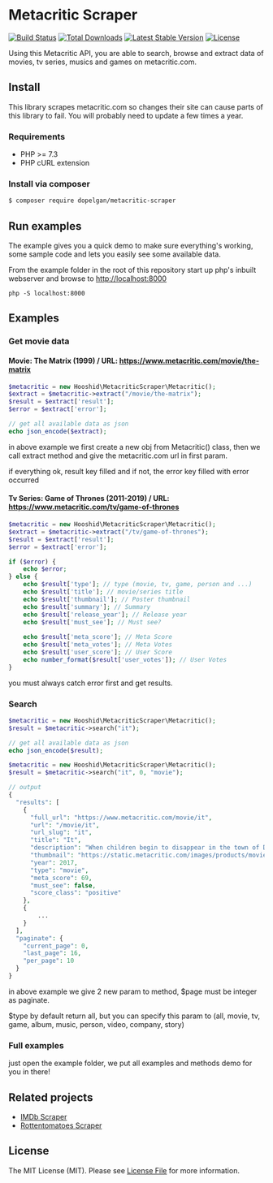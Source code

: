 # Metacritic Scraper

<a href="https://github.com/hooshid/metacritic-scraper/actions"><img src="https://github.com/hooshid/metacritic-scraper/workflows/tests/badge.svg" alt="Build Status"></a>
<a href="https://packagist.org/packages/hooshid/metacritic-scraper"><img src="https://img.shields.io/packagist/dt/hooshid/metacritic-scraper" alt="Total Downloads"></a>
<a href="https://packagist.org/packages/hooshid/metacritic-scraper"><img src="https://img.shields.io/packagist/v/hooshid/metacritic-scraper" alt="Latest Stable Version"></a>
<a href="LICENSE.md"><img src="https://img.shields.io/packagist/l/hooshid/metacritic-scraper" alt="License"></a>


Using this Metacritic API, you are able to search, browse and extract data of movies, tv series, musics and games on metacritic.com.

## Install
This library scrapes metacritic.com so changes their site can cause parts of this library to fail. You will probably need to update a few times a year.

### Requirements
* PHP >= 7.3
* PHP cURL extension

### Install via composer
``` bash
$ composer require dopelgan/metacritic-scraper
```

## Run examples
The example gives you a quick demo to make sure everything's working, some sample code and lets you easily see some available data.

From the example folder in the root of this repository start up php's inbuilt webserver and browse to [http://localhost:8000]()

`php -S localhost:8000`


## Examples

### Get movie data
#### Movie: The Matrix (1999) / URL: https://www.metacritic.com/movie/the-matrix
``` php
$metacritic = new Hooshid\MetacriticScraper\Metacritic();
$extract = $metacritic->extract("/movie/the-matrix");
$result = $extract['result'];
$error = $extract['error'];

// get all available data as json
echo json_encode($extract);
```
in above example we first create a new obj from Metacritic() class, then we call extract method and give the metacritic.com url in first param.

if everything ok, result key filled and if not, the error key filled with error occurred


#### Tv Series: Game of Thrones (2011-2019) / URL: https://www.metacritic.com/tv/game-of-thrones
``` php
$metacritic = new Hooshid\MetacriticScraper\Metacritic();
$extract = $metacritic->extract("/tv/game-of-thrones");
$result = $extract['result'];
$error = $extract['error'];

if ($error) {
    echo $error;
} else {
    echo $result['type']; // type (movie, tv, game, person and ...)
    echo $result['title']; // movie/series title
    echo $result['thumbnail']; // Poster thumbnail
    echo $result['summary']; // Summary
    echo $result['release_year']; // Release year
    echo $result['must_see']; // Must see?
    
    echo $result['meta_score']; // Meta Score
    echo $result['meta_votes']; // Meta Votes
    echo $result['user_score']; // User Score
    echo number_format($result['user_votes']); // User Votes
}
```
you must always catch error first and get results.

### Search

``` php
$metacritic = new Hooshid\MetacriticScraper\Metacritic();
$result = $metacritic->search("it");

// get all available data as json
echo json_encode($result);
```
``` php
$metacritic = new Hooshid\MetacriticScraper\Metacritic();
$result = $metacritic->search("it", 0, "movie");

// output
{
  "results": [
    {
      "full_url": "https://www.metacritic.com/movie/it",
      "url": "/movie/it",
      "url_slug": "it",
      "title": "It",
      "description": "When children begin to disappear in the town of Derry, Maine, a group of young kids are faced with their biggest fears when they square off against an evil clown named Pennywise, whose history of...",
      "thumbnail": "https://static.metacritic.com/images/products/movies/8/ae92ae06d681d7eb2b0374d47787f3f8-78.jpg",
      "year": 2017,
      "type": "movie",
      "meta_score": 69,
      "must_see": false,
      "score_class": "positive"
    },
    {
        ...
    }
  ],
  "paginate": {
    "current_page": 0,
    "last_page": 16,
    "per_page": 10
  }
}
```
in above example we give 2 new param to method, $page must be integer as paginate.

$type by default return all, but you can specify this param to (all, movie, tv, game, album, music, person, video, company, story)

### Full examples
just open the example folder, we put all examples and methods demo for you in there!

## Related projects
* [IMDb Scraper](https://github.com/hooshid/imdb-scraper)
* [Rottentomatoes Scraper](https://github.com/hooshid/rottentomatoes-scraper)

## License
The MIT License (MIT). Please see [License File](LICENSE.md) for more information.
